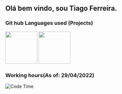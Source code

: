 <h2> Olá bem vindo, sou Tiago Ferreira. </h2>
<div>
  <h3>Git hub Languages used (Projects)</h3>
  <img height="100em" src="https://github-readme-stats.vercel.app/api?username=Dolf547&show_icons=true&theme=tokyonigh3"/>
  <img height="100em" src = "https://github-readme-stats.vercel.app/api/top-langs/?username=Dolf547&layout=compact&theme=tokyonight"/>
 </div>
 
 <div>
  <h3>Working hours(As of: 29/04/2022)</h3>
 <img alt="Code Time" src="https://img.shields.io/endpoint?style=flat-square&url=https://codetime-api.datreks.com/badge/3747?logoColor=white%26project=%26recentMS=0%26showProject=true" />
 
  </div>

